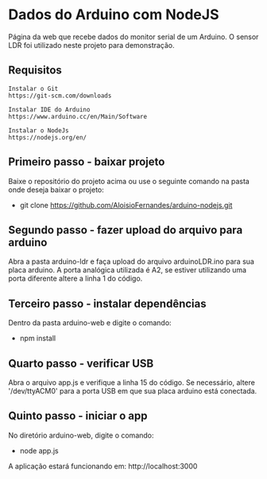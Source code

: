 # Dados do Arduino com NodeJS
 Página da web que recebe dados do monitor serial de um Arduino. O sensor LDR foi utilizado neste projeto para demonstração.

 ## Requisitos
    Instalar o Git
    https://git-scm.com/downloads

    Instalar IDE do Arduino
    https://www.arduino.cc/en/Main/Software

    Instalar o NodeJs
    https://nodejs.org/en/

## Primeiro passo - baixar projeto
Baixe o repositório do projeto acima ou use o seguinte comando na pasta onde deseja baixar o projeto:
- git clone https://github.com/AloisioFernandes/arduino-nodejs.git

## Segundo passo - fazer upload do arquivo para arduino
Abra a pasta arduino-ldr e faça upload do arquivo arduinoLDR.ino para sua placa arduino. A porta analógica utilizada é A2, se estiver utilizando uma porta diferente altere a linha 1 do código.

## Terceiro passo - instalar dependências
Dentro da pasta arduino-web e digite o comando:
- npm install

## Quarto passo - verificar USB 
Abra o arquivo app.js e verifique a linha 15 do código. Se necessário, altere '/dev/ttyACM0' para a porta USB em que sua placa arduino está conectada.

## Quinto passo - iniciar o app
No diretório arduino-web, digite o comando:
- node app.js

A aplicação estará funcionando em: http://localhost:3000 